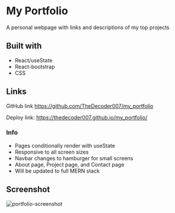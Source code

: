# My Portfolio
A personal webpage with links and descriptions of my top projects

## Built with
* React/useState
* React-bootstrap
* CSS


## Links
GitHub link https://github.com/TheDecoder007/my_portfolio

Deploy link: https://thedecoder007.github.io/my_portfolio/

### Info
* Pages conditionally render with useState
* Responsive to all screen sizes
* Navbar changes to hamburger for small screens
* About page, Project page, and Contact page
* Will be updated to full MERN stack 

## Screenshot
![portfolio-screenshot](https://user-images.githubusercontent.com/101135574/184966209-86bda33d-8aea-4866-8bab-655c7c83c0d3.png)

